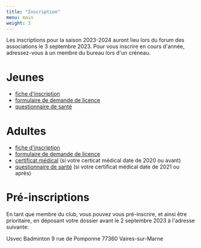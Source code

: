 ```yaml
---
title: "Inscription"
menu: main
weight: 3
---
```


Les inscriptions pour la saison 2023-2024 auront lieu lors du forum des associations le 3 septembre 2023. Pour vous inscrire en cours d'année, adressez-vous à un membre du bureau lors d'un créneau.

# Jeunes

- [fiche d'inscription](/files/inscription_2022_jeunes.pdf)
- [formulaire de demande de licence](/files/licence_2022_mineurs.pdf)
- [questionnaire de santé](/files/qs.pdf)

# Adultes

- [fiche d'inscription](/files/inscription_2022_adultes.pdf)
- [formulaire de demande de licence](/files/licence_2022_adultes.pdf)
- [certificat médical](/files/certificat.pdf) (si votre certicat médical date de 2020 ou avant)
- [questionnaire de santé](/files/qs.pdf) (si votre certificat médical date de 2021 ou après)

# Pré-inscriptions

En tant que membre du club, vous pouvez vous pré-inscrire, et ainsi être prioritaire, en déposant votre dossier avant le 2 septembre 2023 à l'adresse suivante:

Usvec Badminton
9 rue de Pomponne
77360 Vaires-sur-Marne